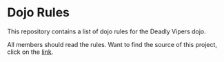 Dojo Rules
==========

This repository contains a list of dojo rules for the Deadly Vipers dojo.

All members should read the rules. Want to find the source of this project, click on the [link](https://github.com/deadlyvipers).
